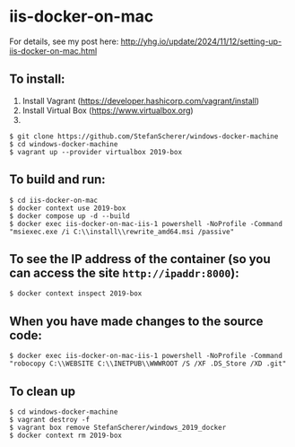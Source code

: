 # iis-docker-on-mac

For details, see my post here: http://yhg.io/update/2024/11/12/setting-up-iis-docker-on-mac.html

## To install:
1. Install Vagrant (https://developer.hashicorp.com/vagrant/install)
2. Install Virtual Box (https://www.virtualbox.org)
3. 
```console
$ git clone https://github.com/StefanScherer/windows-docker-machine
$ cd windows-docker-machine
$ vagrant up --provider virtualbox 2019-box
```

## To build and run:
```console
$ cd iis-docker-on-mac
$ docker context use 2019-box
$ docker compose up -d --build
$ docker exec iis-docker-on-mac-iis-1 powershell -NoProfile -Command "msiexec.exe /i C:\\install\\rewrite_amd64.msi /passive"
```

## To see the IP address of the container (so you can access the site `http://ipaddr:8000`):
```console
$ docker context inspect 2019-box
```

## When you have made changes to the source code:
```console
$ docker exec iis-docker-on-mac-iis-1 powershell -NoProfile -Command "robocopy C:\\WEBSITE C:\\INETPUB\\WWWROOT /S /XF .DS_Store /XD .git"
```

## To clean up
```console
$ cd windows-docker-machine
$ vagrant destroy -f
$ vagrant box remove StefanScherer/windows_2019_docker
$ docker context rm 2019-box
```